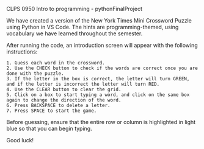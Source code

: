 CLPS 0950 Intro to programming - pythonFinalProject 

We have created a version of the New York Times Mini Crossword Puzzle using Python in VS Code. The hints are programming-themed, using vocabulary we have learned throughout the semester.

After running the code, an introduction screen will appear with the following instructions:

    1. Guess each word in the crossword.
    2. Use the CHECK button to check if the words are correct once you are done with the puzzle.
    3. If the letter in the box is correct, the letter will turn GREEN, and if the letter is incorrect the letter will turn RED.
    4. Use the CLEAR button to clear the grid.
    5. Click on a box to start typing a word, and click on the same box again to change the direction of the word.
    6. Press BACKSPACE to delete a letter.
    7. Press SPACE to start the game.

Before guessing, ensure that the entire row or column is highlighted in light blue so that you can begin typing.

Good luck!